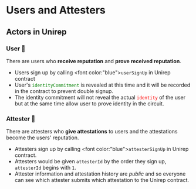# Users and Attesters

## Actors in Unirep

### User 👤

There are users who **receive reputation** and **prove received reputation**.

* Users sign up by calling <font color:"blue">`userSignUp`</font> in Unirep contract
* User's <font color="green">`identityCommitment`</font> is revealed at this time and it will be recorded in the contract to prevent double signup.
* The identity commitment will not reveal the actual <font color="red">`identity`</font> of the user but at the same time allow user to prove identity in the circuit.

### Attester 👑

There are attesters who **give attestations** to users and the attestations become the users' reputation.

* Attesters sign up by calling <font color:"blue">`attesterSignUp`</font> in Unirep contract.
* Attesters would be given `attesterId` by the order they sign up, `attesterId` begins with `1`.
* Attester information and attestation history are _public_ and so everyone can see which attester submits which attestation to the Unirep contract.
